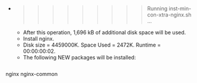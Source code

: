 * >>>>>>>>> Running inst-min-con-xtra-nginx.sh ...
  * After this operation, 1,696 kB of additional disk space will be used.
  * Install nginx.
  * Disk size = 4459000K. Space Used = 2472K. Runtime = 00:00:00:02.
  * The following NEW packages will be installed:
  ```bash
nginx nginx-common
  ```
